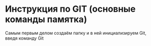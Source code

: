 # Инструкция по GIT (основные команды памятка)
Самым первым делом создаём папку и в ней инициализируем Git, введя команду Git 
